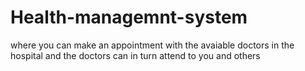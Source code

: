 # Health-managemnt-system
where you can make an appointment with the avaiable doctors in the hospital and the doctors can in turn attend to you and others




 
